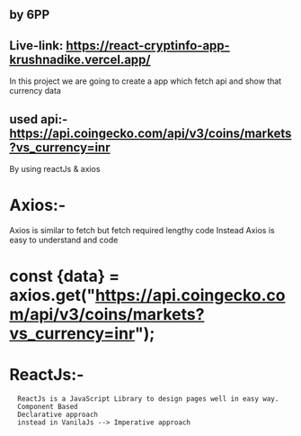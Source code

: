 ## by 6PP
## Live-link: https://react-cryptinfo-app-krushnadike.vercel.app/

In this project we are going to create a app which fetch api and show that currency data

## used api:- https://api.coingecko.com/api/v3/coins/markets?vs_currency=inr

By using reactJs & axios

# Axios:-
  Axios is similar to fetch but fetch required lengthy code
  Instead Axios is easy to understand and code
  # const {data} = axios.get("https://api.coingecko.com/api/v3/coins/markets?vs_currency=inr");

# ReactJs:-
      ReactJs is a JavaScript Library to design pages well in easy way.
      Component Based
      Declarative approach
      instead in VanilaJs --> Imperative approach
